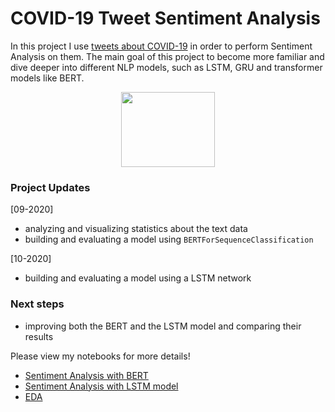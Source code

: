 # COVID-19 Tweet Sentiment Analysis

In this project I use [tweets about COVID-19](https://www.kaggle.com/datatattle/covid-19-nlp-text-classification) in order to perform Sentiment Analysis on them. The main goal of this project to become more familiar and dive deeper into different NLP models, such as LSTM, GRU and transformer models like BERT.

<p align="center">
  <img width="150" height="120" src="https://cdn.pixabay.com/photo/2014/04/03/11/53/twitter-312464_960_720.png">
</p>

### Project Updates

[09-2020]
- analyzing and visualizing statistics about the text data
- building and evaluating a model using `BERTForSequenceClassification`

[10-2020]
- building and evaluating a model using a LSTM network

### Next steps
- improving both the BERT and the LSTM model and comparing their results



Please view my notebooks for more details!
- [Sentiment Analysis with BERT](https://github.com/HeleneFabia/covid-19-tweet-sentiment-analysis/blob/master/covid-19-tweet-sa.ipynb)
- [Sentiment Analysis with LSTM model](https://github.com/HeleneFabia/covid-19-tweet-sentiment-analysis/blob/master/covid-19-tweet-lstm.ipynb)
- [EDA](https://github.com/HeleneFabia/covid-19-tweet-sentiment-analysis/blob/master/covid-19-tweet-eda.ipynb) 


